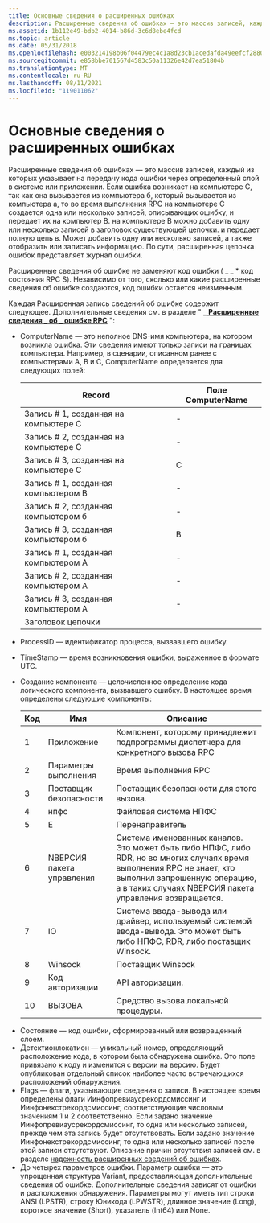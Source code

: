 ```yaml
---
title: Основные сведения о расширенных ошибках
description: Расширенные сведения об ошибках — это массив записей, каждый из которых указывает на передачу кода ошибки через определенный слой в системе или приложении.
ms.assetid: 1b112e49-bdb2-4014-b86d-3c6d8ebe4fcd
ms.topic: article
ms.date: 05/31/2018
ms.openlocfilehash: e003214198b06f04479ec4c1a8d23cb1acedafda49eefcf2880741416901323e
ms.sourcegitcommit: e858bbe701567d4583c50a11326e42d7ea51804b
ms.translationtype: MT
ms.contentlocale: ru-RU
ms.lasthandoff: 08/11/2021
ms.locfileid: "119011062"
---
```

# <a name="understanding-extended-error-information"></a>Основные сведения о расширенных ошибках

Расширенные сведения об ошибках — это массив записей, каждый из которых указывает на передачу кода ошибки через определенный слой в системе или приложении. Если ошибка возникает на компьютере C, так как она вызывается из компьютера б, который вызывается из компьютера а, то во время выполнения RPC на компьютере C создается одна или несколько записей, описывающих ошибку, и передает их на компьютер B. на компьютере B можно добавить одну или несколько записей в заголовок существующей цепочки.  и передает полную цепь в. Может добавить одну или несколько записей, а также отобразить или записать информацию. По сути, расширенная цепочка ошибок представляет журнал ошибки.

Расширенные сведения об ошибке не заменяют код ошибки ( \_ \_ \* код состояния RPC S). Независимо от того, сколько или какие расширенные сведения об ошибке создаются, код ошибки остается неизменным.

Каждая Расширенная запись сведений об ошибке содержит следующее. Дополнительные сведения см. в разделе " [**\_ Расширенные сведения \_ об \_ ошибке RPC**](/windows/win32/api/rpcasync/ns-rpcasync-rpc_extended_error_info) ":

-   ComputerName — это неполное DNS-имя компьютера, на котором возникла ошибка. Эти сведения имеют только записи на границах компьютера. Например, в сценарии, описанном ранее с компьютерами A, B и C, ComputerName определяется для следующих полей:

    | Record                            | Поле ComputerName |
    |-----------------------------------|--------------------|
    | Запись \# 1, созданная на компьютере C | \-                 |
    | Запись \# 2, созданная на компьютере C | \-                 |
    | Запись \# 3, созданная на компьютере C | C                  |
    | Запись \# 1, созданная компьютером B | \-                 |
    | Запись \# 2, созданная компьютером б | \-                 |
    | Запись \# 3, созданная компьютером б | B                  |
    | Запись \# 1, созданная компьютером A | \-                 |
    | Запись \# 2, созданная компьютером A | \-                 |
    | Запись \# 3, созданная компьютером A | \-                 |
    | Заголовок цепочки                 |                    |

    

     

<!-- -->

-   ProcessID — идентификатор процесса, вызвавшего ошибку.
-   TimeStamp — время возникновения ошибки, выраженное в формате UTC.
-   Создание компонента — целочисленное определение кода логического компонента, вызвавшего ошибку. В настоящее время определены следующие компоненты:

    | Код | Имя              | Описание                                                                                                                                                                           |
    |------|-------------------|---------------------------------------------------------------------------------------------------------------------------------------------------------------------------------------|
    | 1    | Приложение       | Компонент, которому принадлежит подпрограммы диспетчера для конкретного вызова RPC                                                                                                                  |
    | 2    | Параметры выполнения           | Время выполнения RPC                                                                                                                                                                      |
    | 3    | Поставщик безопасности | Поставщик безопасности для этого вызова.                                                                                                                                                  |
    | 4    | нпфс              | Файловая система НПФС                                                                                                                                                                  |
    | 5    | Е               | Перенаправитель                                                                                                                                                                        |
    | 6    | NВЕРСИЯ пакета управления               | Система именованных каналов. Это может быть либо НПФС, либо RDR, но во многих случаях время выполнения RPC не знает, кто выполнил запрошенную операцию, а в таких случаях NВЕРСИЯ пакета управления возвращается. |
    | 7    | IO                | Система ввода-вывода или драйвер, используемый системой ввода-вывода. Это может быть либо НПФС, RDR, либо поставщик Winsock.                                                                                 |
    | 8    | Winsock           | Поставщик Winsock                                                                                                                                                                  |
    | 9    | Код авторизации        | API авторизации.                                                                                                                                                               |
    | 10   | ВЫЗОВА               | Средство вызова локальной процедуры.                                                                                                                                                    |

    

     

<!-- -->

-   Состояние — код ошибки, сформированный или возвращенный слоем.
-   Детектионлокатион — уникальный номер, определяющий расположение кода, в котором была обнаружена ошибка. Это поле привязано к коду и изменится с версии на версию. Будет опубликован отдельный список наиболее часто встречающихся расположений обнаружения.
-   Flags — флаги, указывающие сведения о записи. В настоящее время определены флаги Иинфопревиаусрекордсмиссинг и Иинфонекстрекордсмиссинг, соответствующие числовым значениям 1 и 2 соответственно. Если задано значение Иинфопревиаусрекордсмиссинг, то одна или несколько записей, прежде чем эта запись будет отсутствовать. Если задано значение Иинфонекстрекордсмиссинг, то одна или несколько записей после этой записи отсутствуют. Описание причин отсутствия записей см. в разделе [надежность расширенных сведений об ошибках](reliability-of-extended-error-information.md).
-   До четырех параметров ошибки. Параметр ошибки — это упрощенная структура Variant, предоставляющая дополнительные сведения об ошибке. Дополнительные сведения зависят от ошибки и расположения обнаружения. Параметры могут иметь тип строки ANSI (LPSTR), строку Юникода (LPWSTR), длинное значение (Long), короткое значение (Short), указатель (Int64) или None.

 

 




